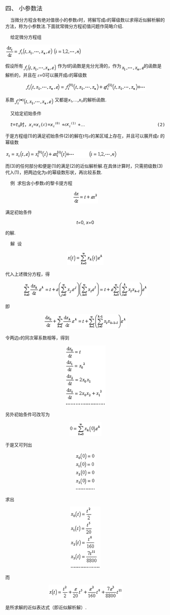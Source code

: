 <div class=Section1>
<p class=MsoNormal style='text-autospace:none;vertical-align:bottom'><span
lang=ZH-CN style='font-size:14.0pt;font-family:宋体_GB2312'>四、</span><span
lang=ZH-CN style='font-size:14.0pt'> </span><span lang=ZH-CN style='font-size:
14.0pt;font-family:宋体_GB2312'>小参数法</span></p>
<p class=MsoNormal style='text-autospace:none;vertical-align:bottom'><span
lang=EN-US>&nbsp;&nbsp;&nbsp; </span><span lang=ZH-CN style='font-family:宋体_GB2312'>当微分方程含有绝对值很小的参数<i>ε</i>时，将解写成<i>ε</i>的幂级数以求得近似解析解的方法，称为小参数法</span><span
lang=EN-US>.</span><span lang=ZH-CN style='font-family:宋体_GB2312'>下面就常微分方程初值问题作简略介绍</span><span
lang=EN-US>.</span></p>
<p class=MsoNormal style='text-autospace:none;vertical-align:bottom'><span
lang=EN-US>&nbsp;&nbsp;&nbsp; </span><span lang=ZH-CN style='font-family:宋体_GB2312'>给定微分方程组</span></p>
<pre style='text-align:right;text-autospace:none;vertical-align:bottom'
align=right><sub><span lang=EN-US><img width=240 height=43
src="res/17e9d95da129bdd93c34fb6cc6aaaa52_5782_files/image002.gif" u1:shapes="_x0000_i1025"
align=absmiddle></span></sub><span lang=EN-US>&nbsp;&nbsp;&nbsp;&nbsp;&nbsp;&nbsp;&nbsp;&nbsp;&nbsp;&nbsp;&nbsp;&nbsp;&nbsp;&nbsp;&nbsp;&nbsp;&nbsp;&nbsp;&nbsp;&nbsp;&nbsp;&nbsp;&nbsp;&nbsp;&nbsp;&nbsp;&nbsp;&nbsp;&nbsp;&nbsp; (1)</span></pre>
<p class=MsoNormal style='text-autospace:none;vertical-align:bottom'><span
lang=ZH-CN style='font-family:宋体_GB2312'>假设所有</span><sub><span lang=EN-US><img
width=109 height=24 src="res/17e9d95da129bdd93c34fb6cc6aaaa52_5782_files/image004.gif"
u1:shapes="_x0000_i1026" align=absmiddle></span></sub><span lang=ZH-CN
style='font-family:宋体_GB2312'>作为</span><i><span lang=EN-US>t</span></i><span
lang=ZH-CN style='font-family:宋体_GB2312'>的函数是充分光滑的，作为</span><sub><span
lang=EN-US><img width=71 height=19
src="res/17e9d95da129bdd93c34fb6cc6aaaa52_5782_files/image006.gif" u1:shapes="_x0000_i1027"
align=absmiddle></span></sub><span lang=ZH-CN style='font-family:宋体_GB2312'>的函数是解析的，并且在</span><span
lang=ZH-CN> </span><i><span lang=ZH-CN style='font-family:宋体_GB2312'>ε</span><span
lang=EN-US>=</span></i><span lang=EN-US>0</span><span lang=ZH-CN
style='font-family:宋体_GB2312'>可以展开成<i>ε</i>的幂级数</span></p>
<p class=MsoNormal align=center style='text-align:center;text-autospace:none;
vertical-align:bottom'><sub><span lang=EN-US><img width=379 height=27
src="res/17e9d95da129bdd93c34fb6cc6aaaa52_5782_files/image008.gif" u1:shapes="_x0000_i1028"></span></sub></p>
<p class=MsoNormal style='text-autospace:none;vertical-align:bottom'><span
lang=ZH-CN style='font-family:宋体_GB2312'>系数</span><sub><span lang=EN-US><img
width=128 height=25 src="res/17e9d95da129bdd93c34fb6cc6aaaa52_5782_files/image010.gif"
u1:shapes="_x0000_i1029" align=absmiddle></span></sub><span lang=ZH-CN
style='font-family:宋体_GB2312'>又都是</span><i><span lang=EN-US>x</span></i><sub><span
lang=EN-US style='font-size:7.0pt'>1</span></sub><span lang=EN-US>,</span><span
lang=ZH-CN style='font-family:宋体_GB2312'>…</span><span lang=EN-US>,<i>x</i></span><i><sub><span
lang=EN-US style='font-size:7.0pt'>n</span></sub></i><span lang=ZH-CN
style='font-family:宋体_GB2312'>的解析函数</span><span lang=EN-US>.</span></p>
<p class=MsoNormal style='text-autospace:none;vertical-align:bottom'><span
lang=EN-US>&nbsp;&nbsp;&nbsp; </span><span lang=ZH-CN style='font-family:宋体_GB2312'>又给定初始条件</span></p>
<pre style='text-align:right;text-autospace:none;vertical-align:bottom'
align=right><i><span lang=EN-US>t=t</span></i><sub><span lang=EN-US
style='font-size:7.0pt'>0</span></sub><span lang=ZH-CN style='font-family:宋体_GB2312'>时，</span><i><span
lang=EN-US>x</span></i><i><sub><span lang=EN-US style='font-size:7.0pt'>i</span></sub></i><span
lang=EN-US>=<i>x</i></span><i><sub><span lang=EN-US style='font-size:7.0pt'>i</span></sub></i><span
lang=EN-US>(</span><i><span lang=ZH-CN style='font-family:宋体_GB2312'>ε</span></i><span
lang=EN-US>)=<i>x</i></span><i><sub><span lang=EN-US style='font-size:7.0pt'>i</span></sub></i><sup><span
lang=EN-US style='font-size:7.0pt'>(0) </span></sup><span lang=EN-US>+</span><i><span
lang=ZH-CN style='font-family:宋体_GB2312'>ε</span><span lang=EN-US>x</span></i><i><sub><span
lang=EN-US style='font-size:7.0pt'>i</span></sub></i><sup><span lang=EN-US
style='font-size:7.0pt'>(1) </span></sup><span lang=EN-US>+</span><span
lang=ZH-CN style='font-family:宋体_GB2312'>…</span><span lang=EN-US>&nbsp;&nbsp;&nbsp;&nbsp;&nbsp;&nbsp;&nbsp;&nbsp;&nbsp;&nbsp;&nbsp;&nbsp;&nbsp;&nbsp;&nbsp;&nbsp;&nbsp;&nbsp;&nbsp;&nbsp;&nbsp;&nbsp;&nbsp;&nbsp;&nbsp;&nbsp; (2)</span></pre>
<p class=MsoNormal style='text-autospace:none;vertical-align:bottom'><span
lang=ZH-CN style='font-family:宋体_GB2312'>于是方程组</span><span lang=EN-US>(1)</span><span
lang=ZH-CN style='font-family:宋体_GB2312'>的满足初始条件</span><span lang=EN-US>(2)</span><span
lang=ZH-CN style='font-family:宋体_GB2312'>的解在</span><i><span lang=EN-US>t</span></i><span
lang=ZH-CN style='font-family:宋体_GB2312'>与<i>ε</i>的某区域上存在，并且可以展开成<i>ε</i></span><span
lang=ZH-CN> </span><span lang=ZH-CN style='font-family:宋体_GB2312'>的幂级数</span></p>
<pre style='text-align:right;text-autospace:none;vertical-align:bottom'
align=right><sub><span lang=EN-US><img width=352 height=27
src="res/17e9d95da129bdd93c34fb6cc6aaaa52_5782_files/image012.gif" u1:shapes="_x0000_i1039"
align=absmiddle></span></sub><span lang=EN-US>&nbsp;&nbsp;&nbsp;&nbsp;&nbsp;&nbsp;&nbsp;&nbsp;&nbsp;&nbsp;&nbsp;&nbsp;&nbsp;&nbsp;&nbsp;&nbsp;&nbsp;&nbsp;&nbsp;&nbsp;&nbsp;&nbsp;&nbsp;&nbsp;&nbsp;&nbsp;&nbsp; (3)</span></pre>
<p class=MsoNormal style='text-autospace:none;vertical-align:bottom'><span
lang=ZH-CN style='font-family:宋体_GB2312'>而</span><span lang=EN-US>(3)</span><span
lang=ZH-CN style='font-family:宋体_GB2312'>的任何部分和便是</span><span lang=EN-US>(1)</span><span
lang=ZH-CN style='font-family:宋体_GB2312'>的满足</span><span lang=EN-US>(2)</span><span
lang=ZH-CN style='font-family:宋体_GB2312'>的近似解析解</span><span lang=EN-US>.</span><span
lang=ZH-CN style='font-family:宋体_GB2312'>在具体计算时，只需把级数</span><span lang=EN-US>(3)</span><span
lang=ZH-CN style='font-family:宋体_GB2312'>代入</span><span lang=EN-US>(1)</span><span
lang=ZH-CN style='font-family:宋体_GB2312'>，把两边化为<i>ε</i>的幂级数形状，再比较系数</span><span
lang=EN-US>.</span></p>
<p class=MsoNormal style='text-autospace:none;vertical-align:bottom'><span
lang=EN-US>&nbsp;&nbsp;&nbsp; </span><span lang=ZH-CN style='font-family:宋体_GB2312'>例</span><span
lang=EN-US>&nbsp; </span><span lang=ZH-CN style='font-family:宋体_GB2312'>求包含小参数<i>ε</i>的黎卡提方程</span></p>
<p class=MsoNormal align=center style='text-align:center;text-autospace:none;
vertical-align:bottom'><sub><span lang=EN-US><img width=80 height=41
src="res/17e9d95da129bdd93c34fb6cc6aaaa52_5782_files/image014.gif" u1:shapes="_x0000_i1040"></span></sub></p>
<p class=MsoNormal style='text-autospace:none;vertical-align:bottom'><span
lang=ZH-CN style='font-family:宋体_GB2312'>满足初始条件</span></p>
<p class=MsoNormal align=center style='text-align:center;text-autospace:none;
vertical-align:bottom'><i><span lang=EN-US>t=</span></i><span lang=EN-US>0, <i>x=</i>0</span></p>
<p class=MsoNormal style='text-autospace:none;vertical-align:bottom'><span
lang=ZH-CN style='font-family:宋体_GB2312'>的解</span><span lang=EN-US>.</span></p>
<p class=MsoNormal style='text-autospace:none;vertical-align:bottom'><span
lang=EN-US>&nbsp;&nbsp;&nbsp; </span><span lang=ZH-CN style='font-family:宋体_GB2312'>解</span><span
lang=EN-US>&nbsp; </span><span lang=ZH-CN style='font-family:宋体_GB2312'>设</span></p>
<p class=MsoNormal align=center style='text-align:center;text-autospace:none;
vertical-align:bottom'><sub><span lang=EN-US><img width=116 height=45
src="res/17e9d95da129bdd93c34fb6cc6aaaa52_5782_files/image016.gif" u1:shapes="_x0000_i1041"></span></sub></p>
<p class=MsoNormal style='text-autospace:none;vertical-align:bottom'><span
lang=ZH-CN style='font-family:宋体_GB2312'>代入上述微分方程，得</span></p>
<p class=MsoNormal align=center style='text-align:center;text-autospace:none;
vertical-align:bottom'><sub><span lang=EN-US><img width=391 height=51
src="res/17e9d95da129bdd93c34fb6cc6aaaa52_5782_files/image018.gif" u1:shapes="_x0000_i1042"></span></sub></p>
<p class=MsoNormal style='text-autospace:none;vertical-align:bottom'><span
lang=ZH-CN style='font-family:宋体_GB2312'>即</span></p>
<p class=MsoNormal align=center style='text-align:center;text-autospace:none;
vertical-align:bottom'><sub><span lang=EN-US><img width=263 height=48
src="res/17e9d95da129bdd93c34fb6cc6aaaa52_5782_files/image020.gif" u1:shapes="_x0000_i1043"></span></sub></p>
<p class=MsoNormal style='text-autospace:none;vertical-align:bottom'><span
lang=ZH-CN style='font-family:宋体_GB2312'>令两边<i>ε</i>的同次幂系数相等，得到</span></p>
<p class=MsoNormal align=center style='text-align:center;text-autospace:none;
vertical-align:bottom'><sub><span lang=EN-US><img width=127 height=191
src="res/17e9d95da129bdd93c34fb6cc6aaaa52_5782_files/image022.gif" u1:shapes="_x0000_i1044"></span></sub></p>
<p class=MsoNormal style='text-autospace:none;vertical-align:bottom'><span
lang=ZH-CN style='font-family:宋体_GB2312'>另外初始条件可改写为</span></p>
<p class=MsoNormal align=center style='text-align:center;text-autospace:none;
vertical-align:bottom'><sub><span lang=EN-US><img width=101 height=45
src="res/17e9d95da129bdd93c34fb6cc6aaaa52_5782_files/image024.gif" u1:shapes="_x0000_i1045"></span></sub></p>
<p class=MsoNormal style='text-autospace:none;vertical-align:bottom'><span
lang=ZH-CN style='font-family:宋体_GB2312'>于是又可列出</span></p>
<p class=MsoNormal align=center style='text-align:center;text-autospace:none;
vertical-align:bottom'><sub><span lang=EN-US><img width=64 height=121
src="res/17e9d95da129bdd93c34fb6cc6aaaa52_5782_files/image026.gif" u1:shapes="_x0000_i1046"></span></sub></p>
<p class=MsoNormal style='text-autospace:none;vertical-align:bottom'><span
lang=ZH-CN style='font-family:宋体_GB2312'>求出</span></p>
<p class=MsoNormal align=center style='text-align:center;text-autospace:none;
vertical-align:bottom'><sub><span lang=EN-US><img width=96 height=195
src="res/17e9d95da129bdd93c34fb6cc6aaaa52_5782_files/image028.gif" u1:shapes="_x0000_i1047"></span></sub></p>
<p class=MsoNormal style='text-autospace:none;vertical-align:bottom'><span
lang=ZH-CN style='font-family:宋体_GB2312'>而</span></p>
<p class=MsoNormal align=center style='text-align:center;text-autospace:none;
vertical-align:bottom'><sub><span lang=EN-US><img width=233 height=44
src="res/17e9d95da129bdd93c34fb6cc6aaaa52_5782_files/image030.gif" u1:shapes="_x0000_i1048"></span></sub></p>
<p class=MsoNormal style='text-autospace:none;vertical-align:bottom'><span
lang=ZH-CN style='font-family:宋体_GB2312'>是所求解的近似表达式（即近似解析解）</span><span
lang=EN-US>.</span></p>
</div>